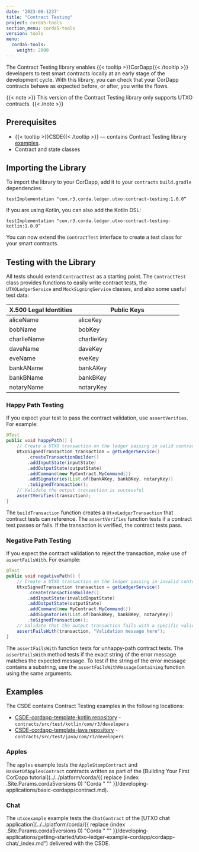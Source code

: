 ```yaml
---
date: '2023-08-1237'
title: "Contract Testing"
project: corda5-tools
section_menu: corda5-tools
version: tools
menu:
  corda5-tools:
    weight: 2000
---
```


The Contract Testing library enables {{< tooltip >}}CorDapp{{< /tooltip >}} developers to test smart contracts locally at an early stage of the development cycle. With this library, you can check that your CorDapp contracts behave as expected before, or after, you write the flows.

{{< note >}}
This version of the Contract Testing library only supports UTXO contracts.
{{< /note >}}

## Prerequisites

* {{< tooltip >}}CSDE{{< /tooltip >}} — contains Contract Testing library [examples](#examples).
* Contract and state classes

## Importing the Library

To import the library to your CorDapp, add it to your `contracts` `build.gradle` dependencies:
```
testImplementation "com.r3.corda.ledger.utxo:contract-testing:1.0.0”
```

If you are using Kotlin, you can also add the Kotlin DSL:
```
testImplementation "com.r3.corda.ledger.utxo:contract-testing-kotlin:1.0.0”
```

You can now extend the `ContractTest` interface to create a test class for your smart contracts.

## Testing with the Library

All tests should extend `ContractTest` as a starting point. The `ContractTest` class provides functions to easily write contract tests, the `UTXOLedgerService` and `MockSigningService` classes, and also some useful test data:

<style>
table th:first-of-type {
    width: 40%;
}
table th:nth-of-type(2) {
    width: 60%;
}
</style>

| X.500 Legal Identities | Public Keys |
|-----------------------|-------------|
| aliceName             | aliceKey    |
| bobName               | bobKey      |
| charlieName           | charlieKey  |
| daveName              | daveKey     |
| eveName               | eveKey      |
| bankAName             | bankAKey    |
| bankBName             | bankBKey    |
| notaryName            | notaryKey   |

### Happy Path Testing

If you expect your test to pass the contract validation, use `assertVerifies`. For example:
```java
@Test
public void happyPath() {
    // Create a UTXO transaction on the ledger passing in valid contract arguments
    UtxoSignedTransaction transaction = getLedgerService()
        .createTransactionBuilder()
        .addInputState(inputState)
        .addOutputState(outputState)
        .addCommand(new MyContract.MyCommand())
        .addSignatories(List.of(bankAKey, bankBKey, notaryKey))
        .toSignedTransaction();
    // Validate the output transaction is successful
    assertVerifies(transaction);
}
```
The `buildTransaction` function creates a `UtxoLedgerTransaction` that contract tests can reference. The `assertVerifies` function tests if a contract test passes or fails. If the transaction is verified, the contract tests pass.

### Negative Path Testing

If you expect the contract validation to reject the transaction, make use of `assertFailsWith`. For example:
```java
@Test
public void negativePath() {
    // Create a UTXO transaction on the ledger passing in invalid contract arguments
    UtxoSignedTransaction transaction = getLedgerService()
        .createTransactionBuilder()
        .addInputState(invalidInputState)
        .addOutputState(outputState)
        .addCommand(new MyContract.MyCommand())
        .addSignatories(List.of(bankAKey, bankBKey, notaryKey))
        .toSignedTransaction();
    // Validate that the output transaction fails with a specific validation error message 
    assertFailsWith(transaction, "Validation message here");
}
```

The `assertFailsWith` function tests for unhappy-path contract tests. The `assertFailsWith` method tests if the 
exact string of the error message matches the expected message. To test if the string of the error message contains a substring, use the `assertFailsWithMessageContaining` function using the same arguments.

## Examples

The CSDE contains Contract Testing examples in the following locations:

* [CSDE-cordapp-template-kotlin repository](https://github.com/corda/CSDE-cordapp-template-kotlin/tree/release/corda-5-0) - `contracts/src/test/kotlin/com/r3/developers`
* [CSDE-cordapp-template-java repository](https://github.com/corda/CSDE-cordapp-template-java/tree/release/corda-5-0) - `contracts/src/test/java/com/r3/developers`

### Apples

The `apples` example tests the `AppleStampContract` and `BasketOfApplesContract` contracts written as part of the [Building Your First CorDapp tutorial](../../platform/corda/{{ replace (index .Site.Params.corda5versions 0) "Corda " "" }}/developing-applications/basic-cordapp/contract.md).

### Chat

The `utxoexample` example tests the `ChatContract` of the [UTXO chat application](../../platform/corda/{{ replace (index .Site.Params.corda5versions 0) "Corda " "" }}/developing-applications/getting-started/utxo-ledger-example-cordapp/cordapp-chat/_index.md") delivered with the CSDE.

